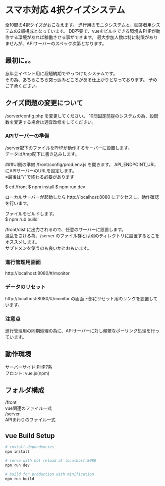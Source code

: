 # スマホ対応 4択クイズシステム

全10問の4択クイズがおこなえます。
進行用のモニタシステムと、回答者用システムの2部構成となっています。
DB不要で、vueをビルドできる環境＆PHPが動作する環境があれば稼働させる事ができます。
最大参加人数は特に制限がありませんが、APIサーバーのスペック次第となります。

## 最初に。。
忘年会イベント用に超短納期でやっつけたシステムです。  
その為、あちらこちら突っ込みどころがある仕上がりとなっております。
予めご了承ください。

## クイズ問題の変更について
/server/config.php を変更してください。
10問固定前提のシステムの為、設問数を変更する場合は適宜改修をしてください。

### APIサーバーの準備
/server配下のファイルをPHPが動作するサーバーに設置します。  
データは/tmp配下に書き込みします。

###UI側の準備
/front/config/prod.env.js を開きます。
API_ENDPOINT_URL にAPIサーバーのURLを設定します。  
※最後は"/"で終わる必要があります

$ cd /front
$ npm install
$ npm run dev

ローカルサーバーが起動したら
http://localhost:8080 にアクセスし、動作確認を行います。

ファイルをビルドします。  
$ npm rub build

/front/dist に出力されるので、任意のサーバーに設置します。  
混乱をさける為、/server のファイル群とは別のディレクトリに設置するとこをオススメします。  
サブドメンを使うのも良いかとおもいます。

### 進行管理用画面
http://localhost:8080/#/monitor

### データのリセット
http://localhost:8080/#/monitor の画面下部にリセット用のリンクを設置しています。

### 注意点
進行管理用の同期処理の為に、APIサーバーに対し頻繁なポーリング処理を行っています。

## 動作環境
サーバーサイド:PHP7系  
フロント: vue.js(npm)

## フォルダ構成
/front  
  vue関連のファイル一式  
/server  
  APIまわりのファイル一式  

## vue Build Setup

``` bash
# install dependencies
npm install

# serve with hot reload at localhost:8080
npm run dev

# build for production with minification
npm run build

```
